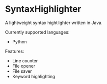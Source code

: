 # SyntaxHighlighter
A lightweight syntax hightlighter written in Java.

Currently supported languages:
- Python

Features:
- Line counter
- File opener
- File saver
- Keyword highlighting 
